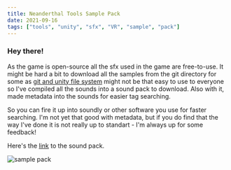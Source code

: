 ```yaml
---
title: Neanderthal Tools Sample Pack 
date: 2021-09-16
tags: ["tools", "unity", "sfx", "VR", "sample", "pack"]
---
```


### Hey there!

As the game is open-source all the sfx used in the game are free-to-use. It might be hard a bit to download all the samples from the git directory for some as [git and unity file system](https://github.com/Edvinas01/neanderthal-tools) might not be that easy to use to everyone so I've compiled all the sounds into a sound pack to download. Also with it, made metadata into the sounds for easier tag searching. 

So you can fire it up into soundly or other software you use for faster searching. I'm not yet that good with metadata, but if you do find that the way I've done it is not really up to standart - I'm always up for some feedback!


Here's the [link](https://drive.google.com/file/d/1jrxlOqqQiqvIKp0wH0WxWPN8cj8plNfS/view?usp=sharing) to the sound pack.

![sample pack](/img/neanderthal_tools.jpg)